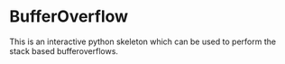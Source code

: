 # BufferOverflow

This is an interactive python skeleton which can be used to perform the stack based bufferoverflows. 